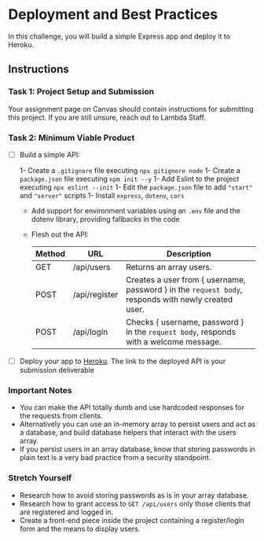 # Deployment and Best Practices

In this challenge, you will build a simple Express app and deploy it to Heroku.

## Instructions

### Task 1: Project Setup and Submission

Your assignment page on Canvas should contain instructions for submitting this project. If you are still unsure, reach out to Lambda Staff.

### Task 2: Minimum Viable Product

- [ ] Build a simple API:

  1- Create a `.gitignore` file executing `npx gitignore node`
  1- Create a `package.json` file executing `npm init --y`
  1- Add Eslint to the project executing `npx eslint --init`
  1- Edit the `package.json` file to add `"start"` and `"server"` scripts
  1- Install `express`, `dotenv`, `cors`

  - Add support for environment variables using an `.env` file and the dotenv library, providing fallbacks in the code
  - Flesh out the API:

    | Method | URL           | Description                                                                                         |
    | ------ | ------------- | --------------------------------------------------------------------------------------------------- |
    | GET    | /api/users    | Returns an array users.                                                                             |
    | POST   | /api/register | Creates a user from { username, password } in the `request body`, responds with newly created user. |
    | POST   | /api/login    | Checks { username, password } in the `request body`, responds with a welcome message.               |

- [ ] Deploy your app to [Heroku](https://heroku.com). The link to the deployed API is your submission deliverable

### Important Notes

- You can make the API totally dumb and use hardcoded responses for the requests from clients.
- Alternatively you can use an in-memory array to persist users and act as a database, and build database helpers that interact with the users array.
- If you persist users in an array database, know that storing passwords in plain text is a very bad practice from a security standpoint.

### Stretch Yourself

- Research how to avoid storing passwords as is in your array database.
- Research how to grant access to `GET /api/users` only those clients that are registered and logged in.
- Create a front-end piece inside the project containing a register/login form and the means to display users.

